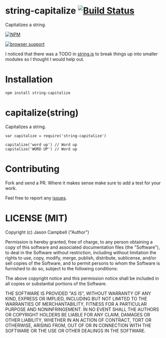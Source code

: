 # string-capitalize [![Build Status](https://travis-ci.org/jxson/string-capitalize.png?branch=master)](https://travis-ci.org/jxson/string-capitalize)

Capitalizes a string.

[![NPM](https://nodei.co/npm/string-capitalize.png)](https://nodei.co/npm/string-capitalize/)

[![browser support](https://ci.testling.com/jxson/string-capitalize.png)](https://ci.testling.com/jxson/string-capitalize)

I noticed that there was a TODO in [string.js][string-js-todo] to break things up into smaller modules so I thought I would help out.

# Installation

    npm install string-capitalize

# capitalize(string)

Capitalizes a string.

    var capitalize = require('string-capitalize')

    capitalize('word up') // Word up
    capitalize('WORD UP') // Word up

# Contributing

Fork and send a PR. Where it makes sense make sure to add a test for your work.

Feel free to report any [issues][].

# LICENSE (MIT)

Copyright (c) Jason Campbell ("Author")

Permission is hereby granted, free of charge, to any person obtaining a copy of this software and associated documentation files (the "Software"), to deal in the Software without restriction, including without limitation the rights to use, copy, modify, merge, publish, distribute, sublicense, and/or sell copies of the Software, and to permit persons to whom the Software is furnished to do so, subject to the following conditions:

The above copyright notice and this permission notice shall be included in all copies or substantial portions of the Software.

THE SOFTWARE IS PROVIDED "AS IS", WITHOUT WARRANTY OF ANY KIND, EXPRESS OR IMPLIED, INCLUDING BUT NOT LIMITED TO THE WARRANTIES OF MERCHANTABILITY, FITNESS FOR A PARTICULAR PURPOSE AND NONINFRINGEMENT. IN NO EVENT SHALL THE AUTHORS OR COPYRIGHT HOLDERS BE LIABLE FOR ANY CLAIM, DAMAGES OR OTHER LIABILITY, WHETHER IN AN ACTION OF CONTRACT, TORT OR OTHERWISE, ARISING FROM, OUT OF OR IN CONNECTION WITH THE SOFTWARE OR THE USE OR OTHER DEALINGS IN THE SOFTWARE.

[string-js-todo]: https://github.com/jprichardson/string.js#roadmap-to-v20
[issues]: https://github.com/jxson/string-capitalize/issues
